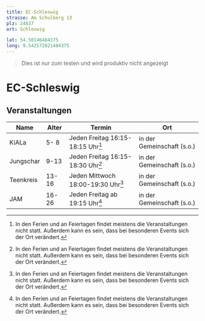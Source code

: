 ```yaml
---
title: EC-Schleswig
strasse: Am Schulberg 13
plz: 24837
ort: Schleswig

lat: 54.50146484375
long: 9.542572021484375
---
```

> Dies ist nur zum testen und wird produktiv nicht angezeigt
# EC-Schleswig


## Veranstaltungen

|  Name     | Alter  | Termin                              | Ort                         |
|-----------|--------|-------------------------------------|-----------------------------|
| KiALa     |  5- 8  | Jeden Freitag 16:15-18:15 Uhr[^1]   |  in der Gemeinschaft (s.o.) |
| Jungschar |  9-13  | Jeden Freitag 16:15-18:30 Uhr[^1]   |  in der Gemeinschaft (s.o.) |
| Teenkreis | 13-16  | Jeden Mittwoch 18:00-19:30 Uhr[^1]  |  in der Gemeinschaft (s.o.) |
| JAM       | 16-26  | Jeden Freitag ab 19:15 Uhr[^1]      |  in der Gemeinschaft (s.o.) |

[^1]: In den Ferien und an Feiertagen findet meistens die Veranstaltungen nicht statt. Außerdem kann es sein, dass bei besonderen Events sich der Ort verändert.    